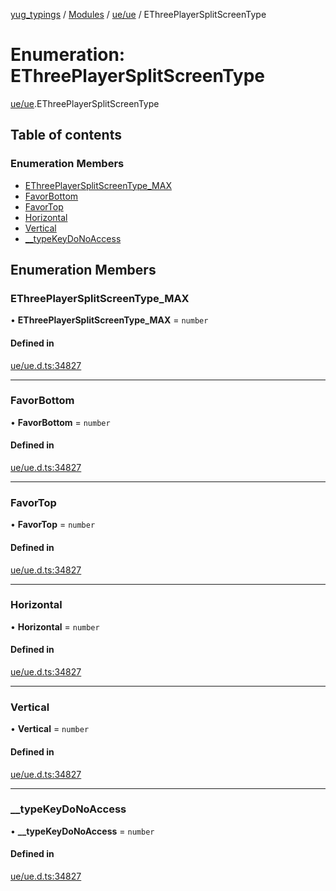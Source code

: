 [yug_typings](../README.md) / [Modules](../modules.md) / [ue/ue](../modules/ue_ue.md) / EThreePlayerSplitScreenType

# Enumeration: EThreePlayerSplitScreenType

[ue/ue](../modules/ue_ue.md).EThreePlayerSplitScreenType

## Table of contents

### Enumeration Members

- [EThreePlayerSplitScreenType\_MAX](ue_ue.EThreePlayerSplitScreenType.md#ethreeplayersplitscreentype_max)
- [FavorBottom](ue_ue.EThreePlayerSplitScreenType.md#favorbottom)
- [FavorTop](ue_ue.EThreePlayerSplitScreenType.md#favortop)
- [Horizontal](ue_ue.EThreePlayerSplitScreenType.md#horizontal)
- [Vertical](ue_ue.EThreePlayerSplitScreenType.md#vertical)
- [\_\_typeKeyDoNoAccess](ue_ue.EThreePlayerSplitScreenType.md#__typekeydonoaccess)

## Enumeration Members

### EThreePlayerSplitScreenType\_MAX

• **EThreePlayerSplitScreenType\_MAX** = `number`

#### Defined in

[ue/ue.d.ts:34827](https://github.com/YugMetaverse/yug_typings/blob/b7d9b19/ue/ue.d.ts#L34827)

___

### FavorBottom

• **FavorBottom** = `number`

#### Defined in

[ue/ue.d.ts:34827](https://github.com/YugMetaverse/yug_typings/blob/b7d9b19/ue/ue.d.ts#L34827)

___

### FavorTop

• **FavorTop** = `number`

#### Defined in

[ue/ue.d.ts:34827](https://github.com/YugMetaverse/yug_typings/blob/b7d9b19/ue/ue.d.ts#L34827)

___

### Horizontal

• **Horizontal** = `number`

#### Defined in

[ue/ue.d.ts:34827](https://github.com/YugMetaverse/yug_typings/blob/b7d9b19/ue/ue.d.ts#L34827)

___

### Vertical

• **Vertical** = `number`

#### Defined in

[ue/ue.d.ts:34827](https://github.com/YugMetaverse/yug_typings/blob/b7d9b19/ue/ue.d.ts#L34827)

___

### \_\_typeKeyDoNoAccess

• **\_\_typeKeyDoNoAccess** = `number`

#### Defined in

[ue/ue.d.ts:34827](https://github.com/YugMetaverse/yug_typings/blob/b7d9b19/ue/ue.d.ts#L34827)
